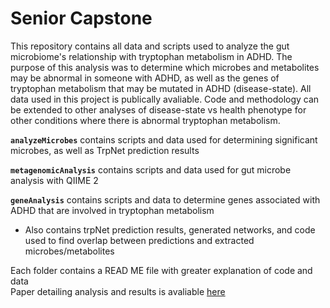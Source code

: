 # Senior Capstone
This repository contains all data and scripts used to analyze the gut microbiome's relationship with tryptophan metabolism in ADHD. The purpose of this analysis was to determine which microbes and metabolites may be abnormal in someone with ADHD, as well as the genes of tryptophan metabolism that may be mutated in ADHD (disease-state). All data used in this project is publically avaliable. Code and methodology can be extended to other analyses of disease-state vs health phenotype for other conditions where there is abnormal tryptophan metabolism. 

<b>```analyzeMicrobes```</b> contains scripts and data used for determining significant microbes, as well as TrpNet prediction results

<b>```metagenomicAnalysis```</b> contains scripts and data used for gut microbe analysis with QIIME 2

<b>```geneAnalysis```</b> contains scripts and data to determine genes associated with ADHD that are involved in tryptophan metabolism
* Also contains trpNet prediction results, generated networks, and code used to find overlap between predictions and extracted microbes/metabolites

Each folder contains a READ ME file with greater explanation of code and data </br>
Paper detailing analysis and results is avaliable [here](https://docs.google.com/document/d/1HLgjZZPi1MyuLAyUnruNSKfVOe0Apns5vnzqVKbPjPU/edit?usp=sharing)
